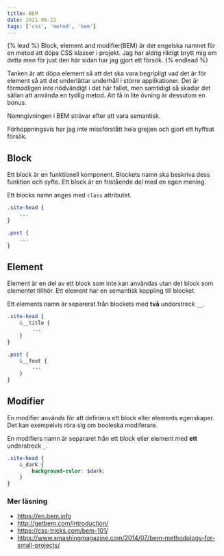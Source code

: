 ```yaml
---
title: BEM
date: 2021-06-22
tags: ['css', 'metod', 'bem']
---
```


{% lead %}
Block, element and modifier(BEM) är det engelska namnet för en metod att döpa CSS klasser i projekt. Jag har aldrig riktigt brytt mig om detta men för just den här sidan har jag gjort ett försök.
{% endlead %}

Tanken är att döpa element så att det ska vara begripligt vad det är för element så att det underlättar underhåll i större applikationer. Det är förmodligen inte nödvändigt i det här fallet, men samtidigt så skadar det sällan att använda en tydlig metod. Att få in lite övning är dessutom en bonus.

Namngivningen i BEM strävar efter att vara semantisk.

Förhoppningsvis har jag inte missförstått hela grejjen och gjort ett hyffsat försök.

## Block

Ett block är en funktionell komponent. Blockets namn ska beskriva dess funktion och syfte. Ett block är en fristående del med en egen mening.

Ett blocks namn anges med ```class``` attributet.

```scss
.site-head {
    ...
}

.post {
    ...
}
```

## Element

Element är en del av ett block som inte kan användas utan det block som elementet tillhör. Ett element har en semantisk koppling till blocket.

Ett elements namn är separerat från blockets med **två** understreck ```__```.

```scss
.site-head {
    &__title {
        ...
    }
}

.post {
    &__foot {
        ...
    }
}
```

## Modifier

En modifier används för att definiera ett block eller elements egenskaper. Det kan exempelvis röra sig om booleska modiferare. 

En modifiers namn är separaret från ett block eller element med **ett** understreck ```_```.

```scss
.site-head {
    &_dark {
        background-color: $dark;
    }
}
```

### Mer läsning

* https://en.bem.info
* http://getbem.com/introduction/
* https://css-tricks.com/bem-101/
* https://www.smashingmagazine.com/2014/07/bem-methodology-for-small-projects/